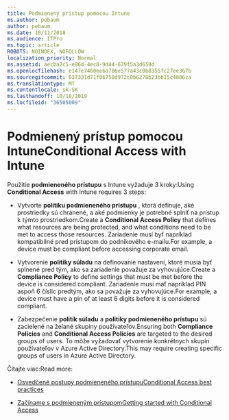 ```yaml
---
title: Podmienený prístup pomocou Intune
ms.author: pebaum
author: pebaum
ms.date: 10/11/2018
ms.audience: ITPro
ms.topic: article
ROBOTS: NOINDEX, NOFOLLOW
localization_priority: Normal
ms.assetid: aecba7c5-e86d-4ec8-9d44-679f5a3d659d
ms.openlocfilehash: e147e7460ee6a786e577a43c0b8355fc27ee367b
ms.sourcegitcommit: 037331d71f06750d972c0b6278b23bb15c4806ca
ms.translationtype: MT
ms.contentlocale: sk-SK
ms.lasthandoff: 10/18/2019
ms.locfileid: "36505009"
---
```

# <a name="conditional-access-with-intune"></a><span data-ttu-id="e67f3-102">Podmienený prístup pomocou Intune</span><span class="sxs-lookup"><span data-stu-id="e67f3-102">Conditional Access with Intune</span></span>

<span data-ttu-id="e67f3-103">Použitie **podmieneného prístupu** s Intune vyžaduje 3 kroky:</span><span class="sxs-lookup"><span data-stu-id="e67f3-103">Using **Conditional Access** with Intune requires 3 steps:</span></span> 
  
- <span data-ttu-id="e67f3-104">Vytvorte **politiku podmieneného prístupu** , ktorá definuje, aké prostriedky sú chránené, a aké podmienky je potrebné splniť na prístup k týmto prostriedkom.</span><span class="sxs-lookup"><span data-stu-id="e67f3-104">Create a **Conditional Access Policy** that defines what resources are being protected, and what conditions need to be met to access those resources.</span></span> <span data-ttu-id="e67f3-105">Zariadenie musí byť napríklad kompatibilné pred prístupom do podnikového e-mailu.</span><span class="sxs-lookup"><span data-stu-id="e67f3-105">For example, a device must be compliant before accessing corporate email.</span></span> 
    
- <span data-ttu-id="e67f3-106">Vytvorenie **politiky súladu** na definovanie nastavení, ktoré musia byť splnené pred tým, ako sa zariadenie považuje za vyhovujúce.</span><span class="sxs-lookup"><span data-stu-id="e67f3-106">Create a **Compliance Policy** to define settings that must be met before the device is considered compliant.</span></span> <span data-ttu-id="e67f3-107">Zariadenie musí mať napríklad PIN aspoň 6 číslic predtým, ako sa považuje za vyhovujúce.</span><span class="sxs-lookup"><span data-stu-id="e67f3-107">For example, a device must have a pin of at least 6 digits before it is considered compliant.</span></span> 
    
- <span data-ttu-id="e67f3-108">Zabezpečenie **politík súladu** a **politiky podmieneného prístupu** sú zacielené na želané skupiny používateľov.</span><span class="sxs-lookup"><span data-stu-id="e67f3-108">Ensuring both **Compliance Policies** and **Conditional Access Policies** are targeted to the desired groups of users.</span></span> <span data-ttu-id="e67f3-109">To môže vyžadovať vytvorenie konkrétnych skupín používateľov v Azure Active Directory.</span><span class="sxs-lookup"><span data-stu-id="e67f3-109">This may require creating specific groups of users in Azure Active Directory.</span></span> 
    
<span data-ttu-id="e67f3-110">Čítajte viac:</span><span class="sxs-lookup"><span data-stu-id="e67f3-110">Read more:</span></span>
  
- [<span data-ttu-id="e67f3-111">Osvedčené postupy podmieneného prístupu</span><span class="sxs-lookup"><span data-stu-id="e67f3-111">Conditional Access best practices</span></span>](https://docs.microsoft.com/azure/active-directory/conditional-access/best-practices)
    
- [<span data-ttu-id="e67f3-112">Začíname s podmieneným prístupom</span><span class="sxs-lookup"><span data-stu-id="e67f3-112">Getting started with Conditional Access </span></span>](https://docs.microsoft.com/azure/active-directory/active-directory-conditional-access-azure-portal-get-started)
    

